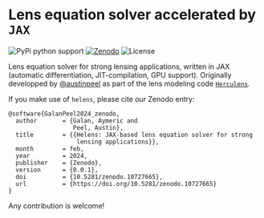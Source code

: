 # Lens equation solver accelerated by `JAX`

![PyPi python support](https://img.shields.io/badge/Python-3.9%20%7C%203.10-blue)
[![Zenodo](https://img.shields.io/badge/DOI-10.5281/zenodo.10727664-blue)](https://zenodo.org/records/10727665)
![License](https://img.shields.io/github/license/Herculens/helens)

Lens equation solver for strong lensing applications, written in JAX (automatic differentiation, JIT-compilation, GPU support). Originally developped by [@austinpeel](https://github.com/austinpeel) as part of the lens modeling code [`Herculens`](https://github.com/Herculens/herculens).

If you make use of `helens`, please cite our Zenodo entry:
```
@software{GalanPeel2024_zenodo,
  author       = {Galan, Aymeric and
                  Peel, Austin},
  title        = {{Helens: JAX-based lens equation solver for strong 
                   lensing applications}},
  month        = feb,
  year         = 2024,
  publisher    = {Zenodo},
  version      = {0.0.1},
  doi          = {10.5281/zenodo.10727665},
  url          = {https://doi.org/10.5281/zenodo.10727665}
}
```

Any contribution is welcome!
